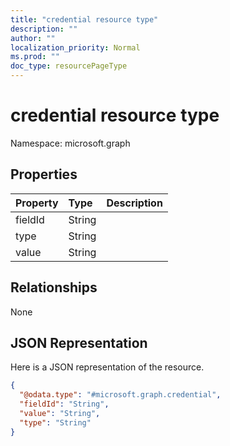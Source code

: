 ```yaml
---
title: "credential resource type"
description: ""
author: ""
localization_priority: Normal
ms.prod: ""
doc_type: resourcePageType
---
```


# credential resource type


Namespace: microsoft.graph



## Properties
|Property|Type|Description|
|:---|:---|:---|
|fieldId|String||
|type|String||
|value|String||

## Relationships
None

## JSON Representation
Here is a JSON representation of the resource.
<!-- {
  "blockType": "resource",
  "@odata.type": "microsoft.graph.credential"
}
-->
``` json
{
  "@odata.type": "#microsoft.graph.credential",
  "fieldId": "String",
  "value": "String",
  "type": "String"
}
```


